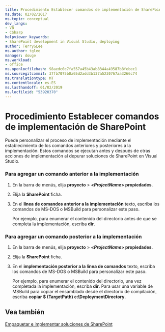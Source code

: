 ```yaml
---
title: Procedimiento Establecer comandos de implementación de SharePoint | Documentos de Microsoft
ms.date: 02/02/2017
ms.topic: conceptual
dev_langs:
- VB
- CSharp
helpviewer_keywords:
- SharePoint development in Visual Studio, deploying
author: TerryGLee
ms.author: tglee
manager: douge
ms.workload:
- office
ms.openlocfilehash: 98aedc0c7fa557a45b43ab8344a49587b8febec1
ms.sourcegitcommit: 37fb7075b0a65d2add3b137a5230767aa3266c74
ms.translationtype: MT
ms.contentlocale: es-ES
ms.lasthandoff: 01/02/2019
ms.locfileid: "53920370"
---
```

# <a name="how-to-set-sharepoint-deployment-commands"></a>Procedimiento Establecer comandos de implementación de SharePoint
  Puede personalizar el proceso de implementación mediante el establecimiento de los comandos anteriores y posteriores a la implementación. Estos comandos se ejecutan antes y después de otras acciones de implementación al depurar soluciones de SharePoint en Visual Studio.  
  
### <a name="to-add-a-pre-deployment-command"></a>Para agregar un comando anterior a la implementación  
  
1.  En la barra de menús, elija **proyecto** > **\<*ProjectName*> propiedades**.  
  
2.  Elija la **SharePoint** ficha.  
  
3.  En el **línea de comandos anterior a la implementación** texto, escriba los comandos de MS-DOS o MSBuild para personalizar este paso.  
  
     Por ejemplo, para enumerar el contenido del directorio antes de que se completa la implementación, escriba **dir**.  
  
### <a name="to-add-a-post-deployment-command"></a>Para agregar un comando posterior a la implementación  
  
1.  En la barra de menús, elija **proyecto** > **\<*ProjectName*> propiedades**.  
  
2.  Elija la **SharePoint** ficha.  
  
3.  En el **implementación posterior a la línea de comandos** texto, escriba los comandos de MS-DOS o MSBuild para personalizar este paso.  
  
     Por ejemplo, para enumerar el contenido del directorio, una vez completada la implementación, escriba **dir**. Para usar una variable de MSBuild para copiar el ensamblado desde el directorio de compilación, escriba **copiar $ (TargetPath) c:\DeploymentDirectory**.  
  
## <a name="see-also"></a>Vea también
 [Empaquetar e implementar soluciones de SharePoint](../sharepoint/packaging-and-deploying-sharepoint-solutions.md)  
